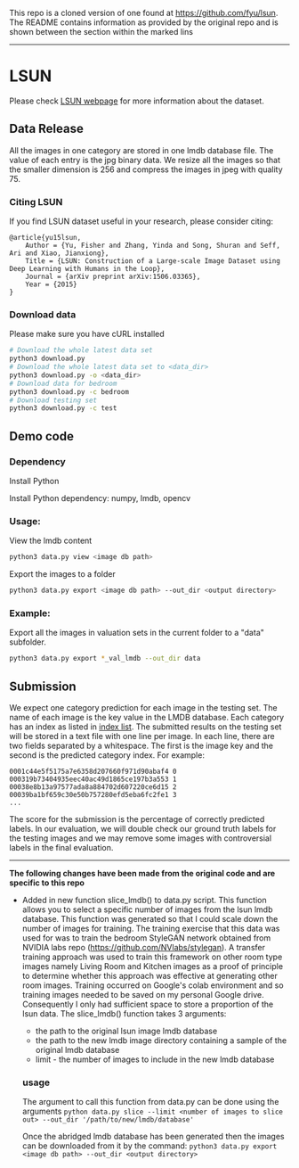 This repo is a cloned version of one found at https://github.com/fyu/lsun. The README contains information as provided by the original repo and is shown between the section within the marked lins

___

# LSUN

Please check [LSUN webpage](http://www.yf.io/p/lsun) for more information about the dataset.

## Data Release

All the images in one category are stored in one lmdb database
file. The value
 of each entry is the jpg binary data. We resize all the images so
 that the
  smaller dimension is 256 and compress the images in jpeg with
  quality 75.
  
### Citing LSUN

If you find LSUN dataset useful in your research, please consider citing:

    @article{yu15lsun,
        Author = {Yu, Fisher and Zhang, Yinda and Song, Shuran and Seff, Ari and Xiao, Jianxiong},
        Title = {LSUN: Construction of a Large-scale Image Dataset using Deep Learning with Humans in the Loop},
        Journal = {arXiv preprint arXiv:1506.03365},
        Year = {2015}
    }

### Download data
Please make sure you have cURL installed
```bash
# Download the whole latest data set
python3 download.py
# Download the whole latest data set to <data_dir>
python3 download.py -o <data_dir>
# Download data for bedroom
python3 download.py -c bedroom
# Download testing set
python3 download.py -c test
```

## Demo code

### Dependency

Install Python

Install Python dependency: numpy, lmdb, opencv

### Usage:

View the lmdb content

```bash
python3 data.py view <image db path>
```

Export the images to a folder

```bash
python3 data.py export <image db path> --out_dir <output directory>
```

### Example:

Export all the images in valuation sets in the current folder to a
"data"
subfolder.

```bash
python3 data.py export *_val_lmdb --out_dir data
```

## Submission

We expect one category prediction for each image in the testing
set. The name of each image is the key value in the LMDB
database. Each category has an index as listed in
[index list](https://github.com/fyu/lsun_toolkit/blob/master/category_indices.txt). The
submitted results on the testing set will be stored in a text file
with one line per image. In each line, there are two fields separated
by a whitespace. The first is the image key and the second is the
predicted category index. For example:

```
0001c44e5f5175a7e6358d207660f971d90abaf4 0
000319b73404935eec40ac49d1865ce197b3a553 1
00038e8b13a97577ada8a884702d607220ce6d15 2
00039ba1bf659c30e50b757280efd5eba6fc2fe1 3
...
```

The score for the submission is the percentage of correctly predicted
labels. In our evaluation, we will double check our ground truth
labels for the testing images and we may remove some images with
controversial labels in the final evaluation.

---

**The following changes have been made from the original code and are specific to this repo**

- Added in new function slice_lmdb() to data.py script. This function allows you to select a specific number of images from the lsun lmdb database. This function was generated so that I could scale down the number of images for training. The training exercise that this data was used for was to train the bedroom StyleGAN network obtained from NVIDIA labs repo (https://github.com/NVlabs/stylegan). A transfer training approach was used to train this framework on other room type images namely Living Room and Kitchen images as a proof of principle to determine whether this approach was effective at generating other room images. Training occurred on Google's colab environment and so training images needed to be saved on my personal Google drive. Consequently I only had sufficient space to store a proportion of the lsun data. The slice_lmdb() function takes 3 arguments:

   - the path to the original lsun image lmdb database
   - the path to the new lmdb image directory containing a sample of the original lmdb database
   - limit - the number of images to include in the new lmdb database
   ### usage
   The argument to call this function from data.py can be done using the arguments
   `python data.py slice --limit <number of images to slice out> --out_dir '/path/to/new/lmdb/database'` 
   
   Once the abridged lmdb database has been generated then the images can be downloaded from it by the command:
   `python3 data.py export <image db path> --out_dir <output directory>`
   
   

